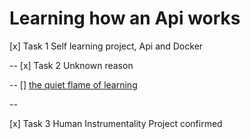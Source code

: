 # Learning how an Api works

[x] Task 1 Self learning project, Api and Docker

--
[x] Task 2 Unknown reason

--
[] [the quiet flame of learning](https://imgur.com/xmG1hBo) 

--

[x] Task 3 Human Instrumentality Project confirmed


